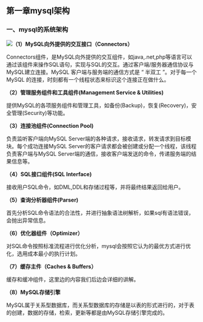 ## 第一章mysql架构

### 一、mysql的系统架构

  

![](https://cdn.nlark.com/yuque/0/2022/png/25651796/1670769866346-da2933fe-02b6-438d-9404-963454663f9f.png)**（1）MySQL向外提供的交互接口（Connectors）**

Connectors组件，是MySQL向外提供的交互组件，如java,.net,php等语言可以通过该组件来操作SQL语句，实现与SQL的交互。通过客户端/服务器通信协议与MySQL建立连接。MySQL 客户端与服务端的通信方式是 “ 半双工 ”。对于每一个 MySQL 的连接，时刻都有一个线程状态来标识这个连接正在做什么。

**（2）管理服务组件和工具组件(Management Service & Utilities)**

提供MySQL的各项服务组件和管理工具，如备份(Backup)，恢复(Recovery)，安全管理(Security)等功能。

**（3）连接池组件(Connection Pool)**

负责监听客户端向MySQL Server端的各种请求，接收请求，转发请求到目标模块。每个成功连接MySQL Server的客户请求都会被创建或分配一个线程，该线程负责客户端与MySQL Server端的通信，接收客户端发送的命令，传递服务端的结果信息等。

**（4）SQL接口组件(SQL Interface)**

接收用户SQL命令，如DML,DDL和存储过程等，并将最终结果返回给用户。

**（5）查询分析器组件(Parser)**

首先分析SQL命令语法的合法性，并进行抽象语法树解析，如果sql有语法错误，会抛出异常信息。

**（6）优化器组件（Optimizer）**

对SQL命令按照标准流程进行优化分析，mysql会按照它认为的最优方式进行优化，选用成本最小的执行计划。

**（7）缓存主件（Caches & Buffers）**

缓存和缓冲组件，这里边的内容我们后边会详细的讲解。

**（8）MySQL存储引擎**

MySQL属于关系型数据库，而关系型数据库的存储是以表的形式进行的，对于表的创建，数据的存储，检索，更新等都是由MySQL存储引擎完成的。